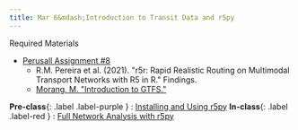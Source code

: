 ```yaml
---
title: Mar 6&mdash;Introduction to Transit Data and r5py
---
```


Required Materials
* [Perusall Assignment #8](#)
    * R.M. Pereira et al. (2021). "r5r: Rapid Realistic Routing on Multimodal Transport Networks with R5 in R." Findings.
    * [Morang, M. "Introduction to GTFS."](https://www.youtube.com/watch?v=8OQKHhu1VgQ&ab_channel=ArcGIS)

**Pre-class**{: .label .label-purple }
: [Installing and Using r5py](#)
**In-class**{: .label .label-red }
: [Full Network Analysis with r5py](#)